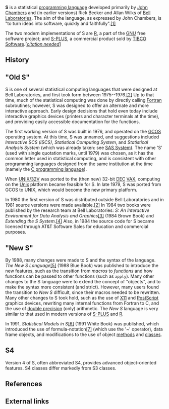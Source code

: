 **S** is a statistical [programming language][0] developed primarily by [John Chambers][1] and (in earlier versions) Rick Becker and Allan Wilks of [Bell Laboratories][2]. The aim of the language, as expressed by John Chambers, is "to turn ideas into software, quickly and faithfully".[\[1\]][3]

The two modern implementations of S are [R][4], a part of the [GNU][5] free software project; and [S-PLUS][6], a commercial product sold by [TIBCO Software][7].\[_[citation needed][8]_\]

## History

## "Old S"

S is one of several statistical computing languages that were designed at Bell Laboratories, and first took form between 1975--1976\.[\[2\]][9] Up to that time, much of the statistical computing was done by directly calling [Fortran][10] subroutines; however, S was designed to offer an alternate and more interactive approach. Early design decisions that hold even today include interactive graphics devices (printers and character terminals at the time), and providing easily accessible documentation for the functions.

The first working version of S was built in 1976, and operated on the [GCOS][11] operating system. At this time, S was unnamed, and suggestions included _Interactive SCS (ISCS)_, _Statistical Computing System_, and _Statistical Analysis System_ (which was already taken: see [SAS System][12]). The name 'S' (used with single quotation marks, until 1979) was chosen, as it has the common letter used in statistical computing, and is consistent with other programming languages designed from the same institution at the time (namely the [C programming language][13]).

When [UNIX/32V][14] was ported to the (then new) 32-bit [DEC][15] [VAX][16], computing on the [Unix][17] platform became feasible for S. In late 1979, S was ported from GCOS to UNIX, which would become the new primary platform.

In 1980 the first version of S was distributed outside Bell Laboratories and in 1981 source versions were made available.[\[2\]][9] In 1984 two books were published by the research team at Bell Laboratories: _S: An Interactive Environment for Data Analysis and Graphics_[\[3\]][18] (1984 Brown Book) and _Extending the S System_.[\[4\]][19] Also, in 1984 the source code for S became licensed through AT&T Software Sales for education and commercial purposes.

## "New S"

By 1988, many changes were made to S and the syntax of the language. _The New S Language_[\[5\]][20] (1988 Blue Book) was published to introduce the new features, such as the transition from _macros_ to _functions_ and how functions can be passed to other functions (such as `apply`). Many other changes to the S language were to extend the concept of "objects", and to make the syntax more consistent (and strict). However, many users found the transition to _New S_ difficult, since their macros needed to be rewritten. Many other changes to S took hold, such as the use of [X11][21] and [PostScript][22] graphics devices, rewriting many internal functions from Fortran to C, and the use of [double precision][23] (only) arithmetic. The _New S_ language is very similar to that used in modern versions of [S-PLUS][24] and [R][4].

In 1991, _Statistical Models in S_[\[6\]][25] (1991 White Book) was published, which introduced the use of formula-notation[\[7\]][26] (which use the '~' operator), data frame objects, and modifications to the use of object [methods][27] and [classes][28].

## S4

Version 4 of S, often abbreviated S4, provides advanced object-oriented features. S4 classes differ markedly from S3 classes.

## References

## External links

[0]: /wiki/Programming_language "Programming language"
[1]: /wiki/John_Chambers_(programmer) "John Chambers (programmer)"
[2]: /wiki/Bell_Labs "Bell Labs"
[3]: #cite_note-1
[4]: /wiki/R_(programming_language) "R (programming language)"
[5]: /wiki/GNU "GNU"
[6]: /wiki/S-PLUS "S-PLUS"
[7]: /wiki/TIBCO_Software "TIBCO Software"
[8]: /wiki/Wikipedia:Citation_needed "Wikipedia:Citation needed"
[9]: #cite_note-Becker-2
[10]: /wiki/Fortran "Fortran"
[11]: /wiki/General_Comprehensive_Operating_System "General Comprehensive Operating System"
[12]: /wiki/SAS_System "SAS System"
[13]: /wiki/C_(programming_language) "C (programming language)"
[14]: /wiki/UNIX/32V "UNIX/32V"
[15]: /wiki/Digital_Equipment_Corporation "Digital Equipment Corporation"
[16]: /wiki/VAX "VAX"
[17]: /wiki/Unix "Unix"
[18]: #cite_note-3
[19]: #cite_note-4
[20]: #cite_note-5
[21]: /wiki/X_Window_System "X Window System"
[22]: /wiki/PostScript "PostScript"
[23]: /wiki/Double_precision "Double precision"
[24]: /wiki/S-plus "S-plus"
[25]: #cite_note-6
[26]: #cite_note-7
[27]: /wiki/Method_(computer_science) "Method (computer science)"
[28]: /wiki/Class_(computer_science) "Class (computer science)"